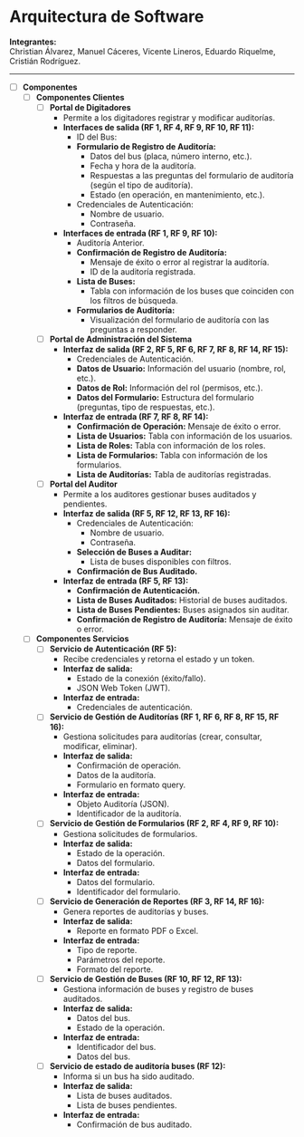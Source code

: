 # Arquitectura de Software

**Integrantes:**  
Christian Álvarez, Manuel Cáceres, Vicente Lineros, Eduardo Riquelme, Cristián Rodríguez.

---

- [ ] **Componentes**
    - [ ] **Componentes Clientes**
        - [ ] **Portal de Digitadores**  
            - Permite a los digitadores registrar y modificar auditorías.  
            - **Interfaces de salida (RF 1, RF 4, RF 9, RF 10, RF 11):**
                - ID del Bus:
                - **Formulario de Registro de Auditoría:**
                    - Datos del bus (placa, número interno, etc.).
                    - Fecha y hora de la auditoría.
                    - Respuestas a las preguntas del formulario de auditoría (según el tipo de auditoría).
                    - Estado (en operación, en mantenimiento, etc.).
                - Credenciales de Autenticación:
                    - Nombre de usuario.
                    - Contraseña.
            - **Interfaces de entrada (RF 1, RF 9, RF 10):**
                - Auditoría Anterior.
                - **Confirmación de Registro de Auditoría:**
                    - Mensaje de éxito o error al registrar la auditoría.
                    - ID de la auditoría registrada.
                - **Lista de Buses:**
                    - Tabla con información de los buses que coinciden con los filtros de búsqueda.
                - **Formularios de Auditoría:**
                    - Visualización del formulario de auditoría con las preguntas a responder.
        - [ ] **Portal de Administración del Sistema**  
            - **Interfaz de salida (RF 2, RF 5, RF 6, RF 7, RF 8, RF 14, RF 15):**
                - Credenciales de Autenticación.
                - **Datos de Usuario:** Información del usuario (nombre, rol, etc.).
                - **Datos de Rol:** Información del rol (permisos, etc.).
                - **Datos del Formulario:** Estructura del formulario (preguntas, tipo de respuestas, etc.).
            - **Interfaz de entrada (RF 7, RF 8, RF 14):**
                - **Confirmación de Operación:** Mensaje de éxito o error.
                - **Lista de Usuarios:** Tabla con información de los usuarios.
                - **Lista de Roles:** Tabla con información de los roles.
                - **Lista de Formularios:** Tabla con información de los formularios.
                - **Lista de Auditorías:** Tabla de auditorías registradas.
        - [ ] **Portal del Auditor**  
            - Permite a los auditores gestionar buses auditados y pendientes.  
            - **Interfaz de salida (RF 5, RF 12, RF 13, RF 16):**
                - Credenciales de Autenticación:
                    - Nombre de usuario.
                    - Contraseña.
                - **Selección de Buses a Auditar:**
                    - Lista de buses disponibles con filtros.
                - **Confirmación de Bus Auditado.**
            - **Interfaz de entrada (RF 5, RF 13):**
                - **Confirmación de Autenticación.**
                - **Lista de Buses Auditados:** Historial de buses auditados.
                - **Lista de Buses Pendientes:** Buses asignados sin auditar.
                - **Confirmación de Registro de Auditoría:** Mensaje de éxito o error.

    - [ ] **Componentes Servicios**
        - [ ] **Servicio de Autenticación (RF 5):**
            - Recibe credenciales y retorna el estado y un token.
            - **Interfaz de salida:**
                - Estado de la conexión (éxito/fallo).
                - JSON Web Token (JWT).
            - **Interfaz de entrada:**
                - Credenciales de autenticación.
        - [ ] **Servicio de Gestión de Auditorías (RF 1, RF 6, RF 8, RF 15, RF 16):**
            - Gestiona solicitudes para auditorías (crear, consultar, modificar, eliminar).
            - **Interfaz de salida:**
                - Confirmación de operación.
                - Datos de la auditoría.
                - Formulario en formato query.
            - **Interfaz de entrada:**
                - Objeto Auditoría (JSON).
                - Identificador de la auditoría.
        - [ ] **Servicio de Gestión de Formularios (RF 2, RF 4, RF 9, RF 10):**
            - Gestiona solicitudes de formularios.
            - **Interfaz de salida:**
                - Estado de la operación.
                - Datos del formulario.
            - **Interfaz de entrada:**
                - Datos del formulario.
                - Identificador del formulario.
        - [ ] **Servicio de Generación de Reportes (RF 3, RF 14, RF 16):**
            - Genera reportes de auditorías y buses.
            - **Interfaz de salida:**
                - Reporte en formato PDF o Excel.
            - **Interfaz de entrada:**
                - Tipo de reporte.
                - Parámetros del reporte.
                - Formato del reporte.
        - [ ] **Servicio de Gestión de Buses (RF 10, RF 12, RF 13):**
            - Gestiona información de buses y registro de buses auditados.
            - **Interfaz de salida:**
                - Datos del bus.
                - Estado de la operación.
            - **Interfaz de entrada:**
                - Identificador del bus.
                - Datos del bus.
        - [ ] **Servicio de estado de auditoría buses (RF 12):**
            - Informa si un bus ha sido auditado.
            - **Interfaz de salida:**
                - Lista de buses auditados.
                - Lista de buses pendientes.
            - **Interfaz de entrada:**
                - Confirmación de bus auditado.
